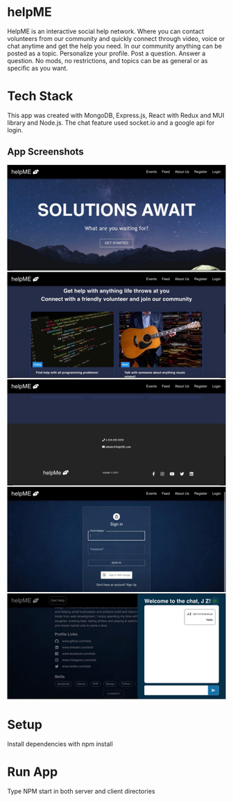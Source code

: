 # helpME

HelpME is an interactive social help network. Where you can contact volunteers from our community and quickly connect through video, voice or chat anytime and get the help you need. In our community anything can be posted as a topic. Personalize your profile. Post a question. Answer a question. No mods, no restrictions, and topics can be as general or as specific as you want.

# Tech Stack
This app was created with MongoDB, Express.js, React with Redux and MUI library and Node.js. The chat feature used socket.io and a google api for login. 

## App Screenshots

!["Homepage"](https://github.com/jessonziegler/helpME/blob/master/client/public/images/Screen%20Shot%202021-12-18%20at%206.45.12%20PM.jpg)
!["Cards on Homepage"](https://github.com/jessonziegler/helpME/blob/master/client/public/images/Screen%20Shot%202021-12-18%20at%206.45.27%20PM.jpg)
!["Footer"](https://github.com/jessonziegler/helpME/blob/master/client/public/images/Screen%20Shot%202021-12-18%20at%206.45.35%20PM.jpg)
!["Login"](https://github.com/jessonziegler/helpME/blob/master/client/public/images/Screen%20Shot%202021-12-18%20at%206.45.46%20PM.jpg)
!["Chat Feature"](https://github.com/jessonziegler/helpME/blob/master/client/public/images/Screen%20Shot%202021-12-18%20at%206.46.46%20PM.jpg)

# Setup
Install dependencies with npm install

# Run App
Type NPM start in both server and client directories








